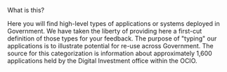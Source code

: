 What is this?

Here you will find high-level types of applications or systems deployed in Government.  We have taken the liberty of providing here a first-cut definition of those types for your feedback.  The purpose of "typing" our applications is to illustrate potential for re-use across Government.  The source for this categorization is information about approximately 1,600 applications held by the Digital Investment office within the OCIO.
